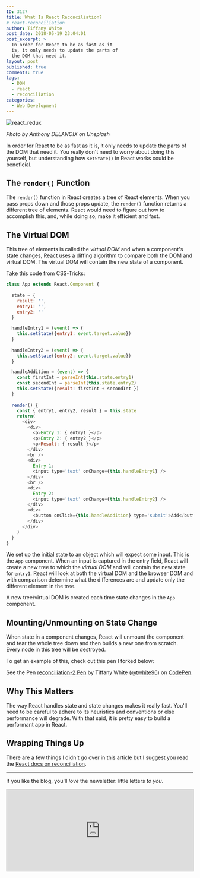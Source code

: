 ```yaml
---
ID: 3127
title: What Is React Reconciliation?
# react-reconciliation
author: Tiffany White
post_date: 2018-05-19 23:04:01
post_excerpt: >
  In order for React to be as fast as it
  is, it only needs to update the parts of
  the DOM that need it.
layout: post
published: true
comments: true
tags:
  - DOM
  - react
  - reconciliation
categories:
  - Web Development
---
```


<img src="https://res.cloudinary.com/twhiteblog/image/upload/v1527285926/react_redux_trpz1i.jpg" alt="react_redux"/>

*Photo by Anthony DELANOIX on Unsplash*

In order for React to be as fast as it is, it only needs to update the parts of the DOM that need it. You really don't need to worry about doing this yourself, but understanding how `setState()` in React works could be beneficial.

## The `render()` Function

The `render()` function in React creates a tree of React elements. When you pass props down and those props update, the `render()` function returns a different tree of elements. React would need to figure out how to accomplish this, and, while doing so, make it efficient and fast.

## The Virtual DOM

This tree of elements is called the *virtual DOM* and when a component's state changes, React uses a diffing algorithm to compare both the DOM and virtual DOM. The virtual DOM will contain the new state of a component.

Take this code from CSS-Tricks:

```js
class App extends React.Component {
  
  state = {
    result: '',
    entry1: '',
    entry2: ''
  }

  handleEntry1 = (event) => {
    this.setState({entry1: event.target.value})
  }
  
  handleEntry2 = (event) => {
    this.setState({entry2: event.target.value})
  }

  handleAddition = (event) => {
    const firstInt = parseInt(this.state.entry1)
    const secondInt = parseInt(this.state.entry2)
    this.setState({result: firstInt + secondInt })
  }
  
  render() {
    const { entry1, entry2, result } = this.state
    return(
      <div>  
        <div>
          <p>Entry 1: { entry1 }</p>
          <p>Entry 2: { entry2 }</p>
          <p>Result: { result }</p>
        </div>
        <br />
        <div>
          Entry 1: 
          <input type='text' onChange={this.handleEntry1} />
        </div>
        <br />
        <div>
          Entry 2: 
          <input type='text' onChange={this.handleEntry2} />
        </div>
        <div>
          <button onClick={this.handleAddition} type='submit'>Add</button>
        </div>
      </div>
    )
  }
}
```

We set up the initial state to an object which will expect some input. This is the `App` component. When an input is captured in the entry field, React will create a new tree to which the *virtual DOM* and will contain the new state for `entry1`. React will look at both the virtual DOM and the browser DOM and with comparison determine what the differences are and update only the different element in the tree.

A new tree/virtual DOM is created each time state changes in the `App` component.

## Mounting/Unmounting on State Change

When state in a component changes, React will unmount the component and tear the whole tree down and then builds a new one from scratch. Every node in this tree will be destroyed.

To get an example of this, check out this pen I forked below:

<p data-height="467" data-theme-id="22729" data-slug-hash="WJPeME" data-default-tab="js,result" data-user="twhite96" data-embed-version="2" data-pen-title:="reconciliation-2 Pen" class="codepen">See the Pen <a href="https://codepen.io/twhite96/pen/WJPeME/">reconciliation-2 Pen</a> by Tiffany White (<a href="https://codepen.io/twhite96">@twhite96</a>) on <a href="https://codepen.io">CodePen</a>.</p>
<script async src="https://static.codepen.io/assets/embed/ei.js"></script>


## Why This Matters

The way React handles state and state changes makes it really fast. You'll need to be careful to adhere to its heuristics and conventions or else performance will degrade. With that said, it is pretty easy to build a performant app in React.

## Wrapping Things Up

There are a few things I didn't go over in this article but I suggest you read the [React docs on reconciliation](https://reactjs.org/docs/reconciliation.html).

---

If you like the blog, you'll *love* the newsletter: little letters *to you*.

<iframe scrolling="no" style="width:100%!important;height:220px;border:1px #ccc solid !important" src="https://buttondown.email/tiffanywhite?as_embed=true"></iframe>
